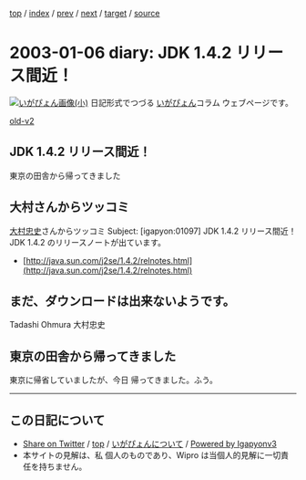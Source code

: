 [top](../index.html) 
 / [index](index.html) 
 / [prev](ig030102.html) 
 / [next](ig030110.html) 
 / [target](https://igapyon.github.io/diary/2003/ig030106.html) 
 / [source](https://github.com/igapyon/diary/blob/master/2003/ig030106.src.md) 

2003-01-06 diary: JDK 1.4.2 リリース間近！
=====================================================================================================
[![いがぴょん画像(小)](https://igapyon.github.io/diary/images/iga200306s.jpg "いがぴょん")](https://igapyon.github.io/diary/memo/memoigapyon.html) 日記形式でつづる [いがぴょん](https://igapyon.github.io/diary/memo/memoigapyon.html)コラム ウェブページです。

[old-v2](ig030106-orig.html)

## JDK 1.4.2 リリース間近！

東京の田舎から帰ってきました


## 大村さんからツッコミ

[大村忠史](http://www.cutt.co.jp/book/4-87783-052-9.html)さんからツッコミ
Subject: [igapyon:01097] JDK 1.4.2 リリース間近！
JDK 1.4.2 のリリースノートが出ています。

* [http://java.sun.com/j2se/1.4.2/relnotes.html](http://java.sun.com/j2se/1.4.2/relnotes.html)

まだ、ダウンロードは出来ないようです。
-- 
Tadashi Ohmura 大村忠史

## 東京の田舎から帰ってきました

東京に帰省していましたが、今日 帰ってきました。ふう。


----------------------------------------------------------------------------------------------------

## この日記について

* [Share on Twitter](https://twitter.com/intent/tweet?hashtags=igapyon%2Cdiary%2C%E3%81%84%E3%81%8C%E3%81%B4%E3%82%87%E3%82%93&text=JDK+1.4.2+%E3%83%AA%E3%83%AA%E3%83%BC%E3%82%B9%E9%96%93%E8%BF%91%EF%BC%81&url=https%3A%2F%2Figapyon.github.io%2Fdiary%2F2003%2Fig030106.html) / [top](../index.html) / [いがぴょんについて](https://igapyon.github.io/diary/memo/memoigapyon.html) / [Powered by Igapyonv3](https://github.com/igapyon/igapyonv3)
* 本サイトの見解は、私 個人のものであり、Wipro は当個人的見解に一切責任を持ちません。 
